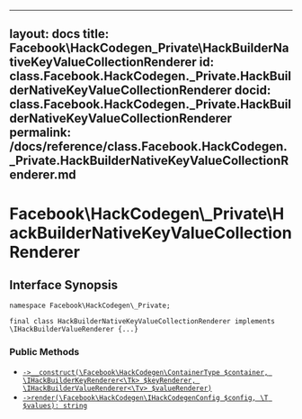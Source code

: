 
***

layout: docs
title: Facebook\\HackCodegen\_Private\\HackBuilderNativeKeyValueCollectionRenderer
id: class.Facebook.HackCodegen._Private.HackBuilderNativeKeyValueCollectionRenderer
docid: class.Facebook.HackCodegen._Private.HackBuilderNativeKeyValueCollectionRenderer
permalink: /docs/reference/class.Facebook.HackCodegen._Private.HackBuilderNativeKeyValueCollectionRenderer.md
---







# Facebook\\HackCodegen\\_Private\\HackBuilderNativeKeyValueCollectionRenderer




## Interface Synopsis




``` Hack
namespace Facebook\HackCodegen\_Private;

final class HackBuilderNativeKeyValueCollectionRenderer implements \IHackBuilderValueRenderer {...}
```




### Public Methods




* [` ->__construct(\Facebook\HackCodegen\ContainerType $container, \IHackBuilderKeyRenderer<\Tk> $keyRenderer, \IHackBuilderValueRenderer<\Tv> $valueRenderer) `](<class.Facebook.HackCodegen._Private.HackBuilderNativeKeyValueCollectionRenderer.__construct.md>)
* [` ->render(\Facebook\HackCodegen\IHackCodegenConfig $config, \T $values): string `](<class.Facebook.HackCodegen._Private.HackBuilderNativeKeyValueCollectionRenderer.render.md>)